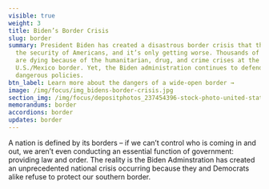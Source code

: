 ```yaml
---
visible: true
weight: 3
title: Biden’s Border Crisis
slug: border
summary: President Biden has created a disastrous border crisis that threatens
  the security of Americans, and it’s only getting worse. Thousands of Americans
  are dying because of the humanitarian, drug, and crime crises at the
  U.S./Mexico border. Yet, the Biden administration continues to defend their
  dangerous policies.
btn_label: Learn more about the dangers of a wide-open border →
image: /img/focus/img_bidens-border-crisis.jpg
section_img: /img/focus/depositphotos_237454396-stock-photo-united-states-border-wall-american.jpg
memorandums: border
accordions: border
updates: border
---
```

A nation is defined by its borders – if we can’t control who is coming in and out, we aren’t even conducting an essential function of government: providing law and order. The reality is the Biden Adminstration has created an unprecedented national crisis occurring because they and Democrats alike refuse to protect our southern border.